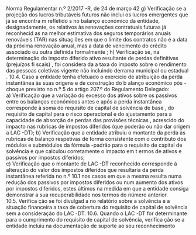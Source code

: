  
 
 
Norma Regulamentar  n.º 2/2017 -R, de 24 de março  42 
g) Verificação se a projeção dos lucros tributáveis futuros  não inclui os lucros emergentes que 
já se encontra m refletido s no balanço económico  da entidade, designadamente, os relativos  às 
renovações contratuais futuras já reconhecid as na melhor estimativa  dos seguros temporários 
anuais renováveis (TAR) nas situaç ões em que o  limite dos contratos não é a data da próxima 
renovação anual, mas a data de vencimento do crédito associado ou outra definida formalmente ; 
h) Verificação se, na determinação do  imposto diferido ativo resultante de perdas definitivas 
(prejuízos fi scais) , foi considera da a taxa do imposto sobre o rendimento das pessoas coletivas 
vigente não incluindo derrama municipal ou estadual . 
10.4. Caso a entidade tenha efetuado o exercício de atribuição da perda instantânea às suas 
origens e de construção do b alanço económico pós -choque previsto no n.º 5 do artigo 207.º do 
Regulamento Delegado:  
a) Verificação que a variação do excesso dos ativos sobre os passivos entre os balanços 
económicos antes e após a perda instantânea corresponde à soma do requisito de capital de 
solvência de base , do requisito de capital para o risco operacional  e do ajustamento para a 
capacidade de absorção de perdas das provisões técnicas , acrescido do impacto nas rubricas de 
impostos diferidos (que poderão ou não dar origem a LAC -DT); 
b) Verificação que a entidade atribuiu o montante da perda às rubricas de balanço respetivas 
de forma consistente com o contributo dos módulos e submódulos da fórmula -padrão para o 
requisito de capital de solvência e que calculou corretamente o impacto em t ermos de ativos e 
passivos por impostos diferidos;  
c) Verificação que o montante de LAC -DT reconhecido corresponde à alteração do valor dos 
impostos diferidos que resultaria da perda instantânea referida no n.º 10.1 nos casos em que a 
mesma resulta numa redução dos passivos por impostos diferidos ou num aumento dos ativos 
por impostos diferidos, estes últimos na medida em que a entidade consiga demonstrar a sua 
recuperabilidade nos termos do número anterior.  
10.5. Verifica ção se foi divulgad a no relatório sobre a solvência e a situação financeira a taxa de 
cobertura do requisito de capital de solvência sem a consideração do LAC -DT. 
10.6. Quando o LAC -DT for determinante para o cumprimento do requisito de capital de 
solvência, verifica ção se a entidade incluiu na documentação de suporte ao seu reconhecimento 